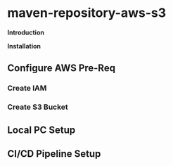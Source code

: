 # maven-repository-aws-s3

**Introduction**

**Installation**



## Configure AWS Pre-Req



### Create IAM



### Create S3 Bucket




## Local PC Setup



## CI/CD Pipeline Setup
